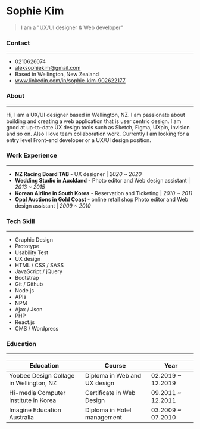 # Sophie Kim
> I am a "UX/UI designer & Web developer"

### Contact
---
  - 0210626074
  - alexsophiekim@gmail.com
  - Based in Wellington, New Zealand
  - www.linkedin.com/in/sophie-kim-902622177

### About
---
Hi, I am a UX/UI designer based in Wellington, NZ. I am passionate about building and creating a web application that is user centric design. I am good at up-to-date UX design tools such as Sketch, Figma, UXpin, invision and so on. Also I love team collaboration work. Currently I am looking for a entry level Front-end developer or a UX/UI design position.

### Work Experience
---
- **NZ Racing Board TAB** - UX designer  | *2020 ~ 2020*
- **Wedding Studio in Auckland** - Photo editor and Web design assistant  | *2013 ~ 2015*
- **Korean Airline in South Korea** - Reservation and Ticketing  | *2010 ~ 2011*
- **Opal Auctions in Gold Coast** - online retail shop Photo editor and Web design assistant  | *2009 ~ 2010*

### Tech Skill
---
* Graphic Design
* Prototype
* Usability Test
* UX design
* HTML / CSS / SASS
* JavaScript / jQuery
* Bootstrap
* Git / Github
* Node.js
* APIs
* NPM
* Ajax / Json
* PHP
* React.js
* CMS / Wordpress

### Education
---
| Education  | Course | Year |
| ------ | ------ | ------ |
| Yoobee Design Collage in Wellington, NZ | Diploma in Web and UX design | 02.2019 ~ 12.2019 |
| Hi-media Computer institute in Korea| Certificate in Web Design | 09.2011 ~ 12.2011 |
| Imagine Education Australia | Diploma in Hotel management | 03.2009 ~ 07.2010 |
